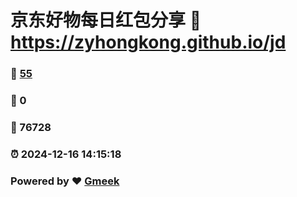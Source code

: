 # 京东好物每日红包分享 :link: https://zyhongkong.github.io/jd 
### :page_facing_up: [55](https://zyhongkong.github.io/jd/tag.html) 
### :speech_balloon: 0 
### :hibiscus: 76728 
### :alarm_clock: 2024-12-16 14:15:18 
### Powered by :heart: [Gmeek](https://github.com/Meekdai/Gmeek)
